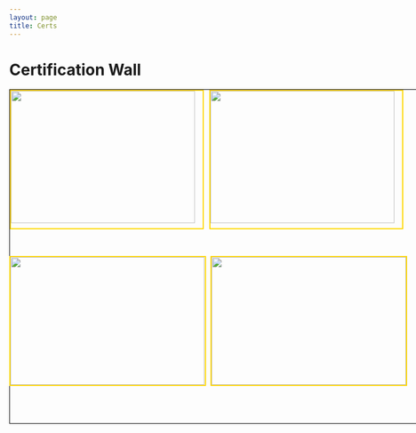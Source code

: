 ```yaml
---
layout: page
title: Certs
---
```


# Certification Wall
<html>
    <head>
        <style>
            .box1 {           
                border: 1px solid black;
                width: 800px;
                height: 600px;
                position: absolute;
                display: flex;       
            }
            .boxa{
                position: relative;
                border: 2px solid gold;
                height: 247px;
                width: 345px;
                margin-right: 10px;
            }
            .boxb{
                height: 273px;
                width: 384px;
                position: absolute;
                margin-top: 310px;     
                display: flex;
            }
            .display{
                height: auto;
                width: 98%;
            }
            .littleBox{
                border: 2px solid gold;
                width: 350px;
                height: 230px;
                margin-right: 8px;          
            }
            .outterBox{
                height: 290px;
                width: 800px;
                position: absolute;
                margin-top:300px;
                display: flex;
            }      
        </style>
    </head>
    <body>
        <div class="box1">
            <div class="boxa">
                <img class="display" src="/projects/RPA.png">
            </div>
            <div class="boxa">
                <img class="display" src="/projects/Udemy_webstore.png">
            </div>
        </div>
        <div class="outterBox">
            <div class="littleBox">
                <img class="display" style="height:230px; width: 349px;" src="/projects/Coursera_deeplearning.png">
            </div>
            <div class="littleBox">
                <img class="display" style="height:230px; width: 350px" src="/projects/RPA_foundationTraining.png">
            </div>
        </div> 
    </body>
</html>